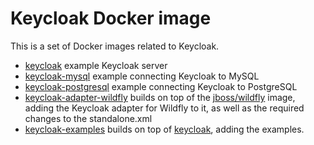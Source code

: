 # Keycloak Docker image

This is a set of Docker images related to Keycloak. 

- [keycloak](https://registry.hub.docker.com/u/jboss/keycloak/) example Keycloak server
- [keycloak-mysql](https://registry.hub.docker.com/u/jboss/keycloak-mysql/) example connecting Keycloak to MySQL
- [keycloak-postgresql](https://registry.hub.docker.com/u/jboss/keycloak-postgresql/) example connecting Keycloak to PostgreSQL
- [keycloak-adapter-wildfly](https://registry.hub.docker.com/u/jboss/keycloak-adapter-wildfly/) builds on top of the [jboss/wildfly](https://registry.hub.docker.com/u/jboss/wildfly/) image, adding the Keycloak adapter for Wildfly to it, as well as the required changes to the standalone.xml
- [keycloak-examples](https://registry.hub.docker.com/u/jboss/keycloak-examples/) builds on top of [keycloak](https://registry.hub.docker.com/u/jboss/keycloak/), adding the examples.

